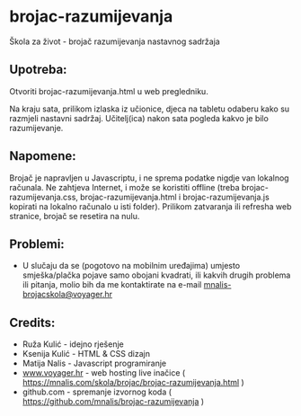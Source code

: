 # brojac-razumijevanja
Škola za život - brojač razumijevanja nastavnog sadržaja

## Upotreba:

Otvoriti brojac-razumijevanja.html u web pregledniku.

Na kraju sata, prilikom izlaska iz učionice, djeca na tabletu odaberu kako su razmjeli nastavni sadržaj. 
Učitelj(ica) nakon sata pogleda kakvo je bilo razumijevanje.

## Napomene:

Brojač je napravljen u Javascriptu, i ne sprema podatke nigdje van lokalnog računala. 
Ne zahtjeva Internet, i može se koristiti offline (treba brojac-razumijevanja.css, 
brojac-razumijevanja.html i brojac-razumijevanja.js kopirati na lokalno računalo u isti folder).
Prilikom zatvaranja ili refresha web stranice, brojač se resetira na nulu.

## Problemi:
- U slučaju da se (pogotovo na mobilnim uređajima) umjesto smješka/plačka pojave samo obojani kvadrati,
  ili kakvih drugih problema ili pitanja, molio bih da me kontaktirate na e-mail mnalis-brojacskola@voyager.hr 

## Credits:
- Ruža Kulić - idejno rješenje
- Ksenija Kulić - HTML & CSS dizajn
- Matija Nalis - Javascript programiranje
- www.voyager.hr - web hosting live inačice ( https://mnalis.com/skola/brojac/brojac-razumijevanja.html )
- github.com - spremanje izvornog koda ( https://github.com/mnalis/brojac-razumijevanja )
